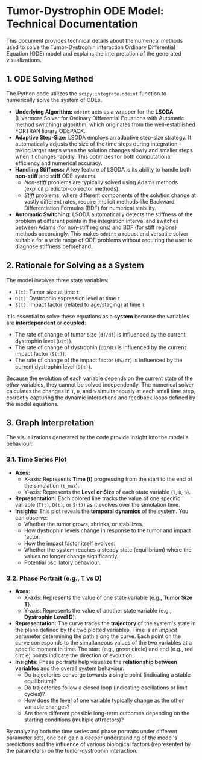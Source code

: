 # Tumor-Dystrophin ODE Model: Technical Documentation

This document provides technical details about the numerical methods used to solve the Tumor-Dystrophin interaction Ordinary Differential Equation (ODE) model and explains the interpretation of the generated visualizations.

## 1. ODE Solving Method

The Python code utilizes the `scipy.integrate.odeint` function to numerically solve the system of ODEs.

*   **Underlying Algorithm:** `odeint` acts as a wrapper for the **LSODA** (Livermore Solver for Ordinary Differential Equations with Automatic method switching) algorithm, which originates from the well-established FORTRAN library ODEPACK.
*   **Adaptive Step-Size:** LSODA employs an adaptive step-size strategy. It automatically adjusts the size of the time steps during integration – taking larger steps when the solution changes slowly and smaller steps when it changes rapidly. This optimizes for both computational efficiency and numerical accuracy.
*   **Handling Stiffness:** A key feature of LSODA is its ability to handle both **non-stiff** and **stiff** ODE systems.
    *   *Non-stiff* problems are typically solved using Adams methods (explicit predictor-corrector methods).
    *   *Stiff* problems, where different components of the solution change at vastly different rates, require implicit methods like Backward Differentiation Formulas (BDF) for numerical stability.
*   **Automatic Switching:** LSODA automatically detects the stiffness of the problem at different points in the integration interval and switches between Adams (for non-stiff regions) and BDF (for stiff regions) methods accordingly. This makes `odeint` a robust and versatile solver suitable for a wide range of ODE problems without requiring the user to diagnose stiffness beforehand.

## 2. Rationale for Solving as a System

The model involves three state variables:
*   `T(t)`: Tumor size at time `t`
*   `D(t)`: Dystrophin expression level at time `t`
*   `S(t)`: Impact factor (related to age/staging) at time `t`

It is essential to solve these equations as a **system** because the variables are **interdependent** or **coupled**:

*   The rate of change of tumor size (`dT/dt`) is influenced by the current dystrophin level (`D(t)`).
*   The rate of change of dystrophin (`dD/dt`) is influenced by the current impact factor (`S(t)`).
*   The rate of change of the impact factor (`dS/dt`) is influenced by the current dystrophin level (`D(t)`).

Because the evolution of each variable depends on the current state of the *other* variables, they cannot be solved independently. The numerical solver calculates the changes in `T`, `D`, and `S` simultaneously at each small time step, correctly capturing the dynamic interactions and feedback loops defined by the model equations.

## 3. Graph Interpretation

The visualizations generated by the code provide insight into the model's behaviour:

### 3.1. Time Series Plot

*   **Axes:**
    *   X-axis: Represents **Time (t)** progressing from the start to the end of the simulation (`t_max`).
    *   Y-axis: Represents the **Level or Size** of each state variable (`T`, `D`, `S`).
*   **Representation:** Each colored line tracks the value of one specific variable (`T(t)`, `D(t)`, or `S(t)`) as it evolves over the simulation time.
*   **Insights:** This plot reveals the **temporal dynamics** of the system. You can observe:
    *   Whether the tumor grows, shrinks, or stabilizes.
    *   How dystrophin levels change in response to the tumor and impact factor.
    *   How the impact factor itself evolves.
    *   Whether the system reaches a steady state (equilibrium) where the values no longer change significantly.
    *   Potential oscillatory behaviour.

### 3.2. Phase Portrait (e.g., T vs D)

*   **Axes:**
    *   X-axis: Represents the value of one state variable (e.g., **Tumor Size T**).
    *   Y-axis: Represents the value of another state variable (e.g., **Dystrophin Level D**).
*   **Representation:** The curve traces the **trajectory** of the system's state in the plane defined by the two plotted variables. Time is an *implicit* parameter determining the path along the curve. Each point on the curve corresponds to the simultaneous values of the two variables at a specific moment in time. The start (e.g., green circle) and end (e.g., red circle) points indicate the direction of evolution.
*   **Insights:** Phase portraits help visualize the **relationship between variables** and the overall system behaviour:
    *   Do trajectories converge towards a single point (indicating a stable equilibrium)?
    *   Do trajectories follow a closed loop (indicating oscillations or limit cycles)?
    *   How does the level of one variable typically change as the other variable changes?
    *   Are there different possible long-term outcomes depending on the starting conditions (multiple attractors)?

By analyzing both the time series and phase portraits under different parameter sets, one can gain a deeper understanding of the model's predictions and the influence of various biological factors (represented by the parameters) on the tumor-dystrophin interaction.